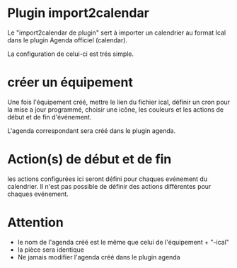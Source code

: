 # Plugin import2calendar

Le "import2calendar de plugin" sert à importer un calendrier au format Ical dans le plugin Agenda officiel (calendar).

La configuration de celui-ci est trés simple.

# créer un équipement
Une fois l'équipement créé, mettre le lien du fichier ical, définir un cron pour la mise a jour programmé, choisir une icône, les couleurs et les actions de début et de fin d'événement.

L'agenda correspondant sera créé dans le plugin agenda.

# Action(s) de début et de fin
les actions configurées ici seront défini pour chaques evénement du calendrier. Il n'est pas possible de définir des actions différentes pour chaques evénement.

# Attention
- le nom de l'agenda créé est le même que celui de l'équipement + "-ical"
- la pièce sera identique
- Ne jamais modifier l'agenda créé dans le plugin agenda


